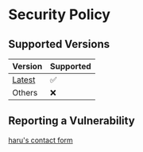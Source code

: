 <!-- vale Microsoft.Headings = NO -->
# Security Policy

## Supported Versions

| Version                                                       | Supported |
| ------------------------------------------------------------- | --------- |
| [Latest](https://github.com/haru52/flactomp3/releases/latest) | ✅        |
| Others                                                        | ❌        |

## Reporting a Vulnerability

[haru's contact form](https://docs.google.com/forms/d/e/1FAIpQLSddUF5PDhRpYPZ8VGVZClTBQCo-SQb4QzszOZanmWjUnH_stw/viewform?usp=sf_link)
